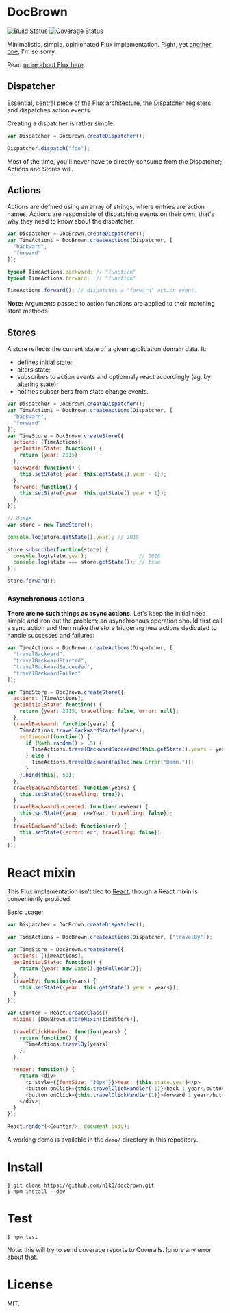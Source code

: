 DocBrown
========

[![Build Status](https://travis-ci.org/n1k0/docbrown.svg)](https://travis-ci.org/n1k0/docbrown) [![Coverage Status](https://coveralls.io/repos/n1k0/docbrown/badge.svg)](https://coveralls.io/r/n1k0/docbrown)

Minimalistic, simple, opinionated Flux implementation. Right, yet [another one](https://www.npmjs.com/search?q=flux), I'm so sorry.

Read [more about Flux here](http://facebook.github.io/flux/docs/overview.html).

Dispatcher
----------

Essential, central piece of the Flux architecture, the Dispatcher registers and dispatches action events.

Creating a dispatcher is rather simple:

```js
var Dispatcher = DocBrown.createDispatcher();

Dispatcher.dispatch("foo");
```

Most of the time, you'll never have to directly consume from the Dispatcher; Actions and Stores will.

Actions
-------

Actions are defined using an array of strings, where entries are action names. Actions are responsible of dispatching events on their own, that's why they need to know about the dispatcher.

```js
var Dispatcher = DocBrown.createDispatcher();
var TimeActions = DocBrown.createActions(Dispatcher, [
  "backward",
  "forward"
]);

typeof TimeActions.backward; // "function"
typeof TimeActions.forward;  // "function"

TimeActions.forward(); // dispatches a "forward" action event.
```

**Note:** Arguments passed to action functions are applied to their matching store methods.

Stores
------

A store reflects the current state of a given application domain data. It:

- defines initial state;
- alters state;
- subscribes to action events and optionnaly react accordingly (eg. by altering state);
- notifies subscribers from state change events.

```js
var Dispatcher = DocBrown.createDispatcher();
var TimeActions = DocBrown.createActions(Dispatcher, [
  "backward",
  "forward"
]);
var TimeStore = DocBrown.createStore({
  actions: [TimeActions],
  getInitialState: function() {
    return {year: 2015};
  },
  backward: function() {
    this.setState({year: this.getState().year - 1});
  },
  forward: function() {
    this.setState({year: this.getState().year + 1});
  },
});

// Usage
var store = new TimeStore();

console.log(store.getState().year); // 2015

store.subscribe(function(state) {
  console.log(state.year);                 // 2016
  console.log(state === store.getState()); // true
});

store.forward();
```

### Asynchronous actions

**There are no such things as async actions.** Let's keep the initial need simple and iron out the problem; an asynchronous operation should first call a sync action and then make the store triggering new actions dedicated to handle successes and failures:

```js
var TimeActions = DocBrown.createActions(Dispatcher, [
  "travelBackward",
  "travelBackwardStarted",
  "travelBackwardSucceeded",
  "travelBackwardFailed"
]);

var TimeStore = DocBrown.createStore({
  actions: [TimeActions],
  getInitialState: function() {
    return {year: 2015, travelling: false, error: null};
  },
  travelBackward: function(years) {
    TimeActions.travelBackwardStarted(years);
    setTimeout(function() {
      if (Math.random() > .5) {
        TimeActions.travelBackwardSucceeded(this.getState().years - years);
      } else {
        TimeActions.travelBackwardFailed(new Error("Damn."));
      }
    }.bind(this), 50);
  },
  travelBackwardStarted: function(years) {
    this.setState({travelling: true});
  },
  travelBackwardSucceeded: function(newYear) {
    this.setState({year: newYear, travelling: false});
  },
  travelBackwardFailed: function(err) {
    this.setState({error: err, travelling: false});
  }
});
```

React mixin
===========

This Flux implementation isn't tied to [React](facebook.github.io/react/), though a React mixin is conveniently provided.

Basic usage:

```js
var Dispatcher = DocBrown.createDispatcher();

var TimeActions = DocBrown.createActions(Dispatcher, ["travelBy"]);

var TimeStore = DocBrown.createStore({
  actions: [TimeActions],
  getInitialState: function() {
    return {year: new Date().getFullYear()};
  },
  travelBy: function(years) {
    this.setState({year: this.getState().year + years});
  }
});

var Counter = React.createClass({
  mixins: [DocBrown.storeMixin(timeStore)],

  travelClickHandler: function(years) {
    return function() {
      TimeActions.travelBy(years);
    };
  },

  render: function() {
    return <div>
      <p style={{fontSize: "30px"}}>Year: {this.state.year}</p>
      <button onClick={this.travelClickHandler(-1)}>back 1 year</button>
      <button onClick={this.travelClickHandler(1)}>forward 1 year</button>
    </div>;
  }
});

React.render(<Counter/>, document.body);
```

A working demo is available in the `demo/` directory in this repository.

Install
=======

    $ git clone https://github.com/n1k0/docbrown.git
    $ npm install --dev

Test
====

    $ npm test

Note: this will try to send coverage reports to Coveralls. Ignore any error about that.

License
=======

MIT.
